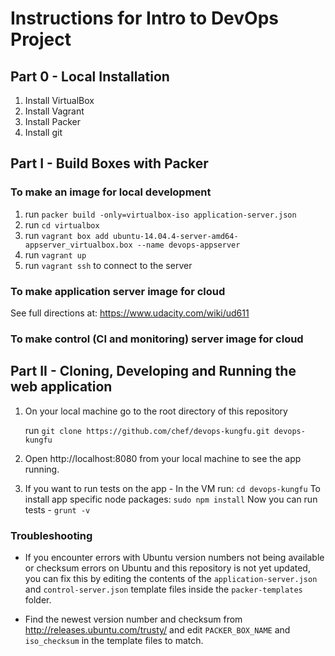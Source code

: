 Instructions for Intro to DevOps Project
========================================

## Part 0 - Local Installation

1. Install VirtualBox
2. Install Vagrant
3. Install Packer
4. Install git

## Part I - Build Boxes with Packer

### To make an image for local development
1. run `packer build -only=virtualbox-iso application-server.json`
2. run `cd virtualbox`
3. run `vagrant box add ubuntu-14.04.4-server-amd64-appserver_virtualbox.box --name devops-appserver`
4. run `vagrant up`
5. run `vagrant ssh` to connect to the server


### To make application server image for cloud

See full directions at: https://www.udacity.com/wiki/ud611

### To make control (CI and monitoring) server image for cloud

## Part II - Cloning, Developing and Running the web application

1. On your local machine go to the root directory of this repository

    run `git clone https://github.com/chef/devops-kungfu.git devops-kungfu`

2. Open http://localhost:8080 from your local machine to see the app running.

3. If you want to run tests on the app - 
    In the VM run:
    `cd devops-kungfu`
    To install app specific node packages: 
    `sudo npm install`
    Now you can run tests - `grunt -v`
                                     

### Troubleshooting

* If you encounter errors with Ubuntu version numbers not being available or checksum errors on Ubuntu and this repository is not yet updated, you can fix this by editing the contents of the `application-server.json` and `control-server.json` template files inside the `packer-templates` folder.

* Find the newest version number and checksum from http://releases.ubuntu.com/trusty/ and edit `PACKER_BOX_NAME` and `iso_checksum` in the template files to match.